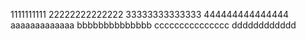 1111111111
22222222222222
33333333333333
444444444444444
aaaaaaaaaaaaa
bbbbbbbbbbbbbb
ccccccccccccccc
dddddddddddd
